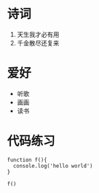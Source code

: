 # 诗词
1. 天生我才必有用
2. 千金散尽还复来

# 爱好
* 听歌
* 画画
* 读书

# 代码练习
~~~
function f(){
  console.log('hello world')
}

f()
~~~
